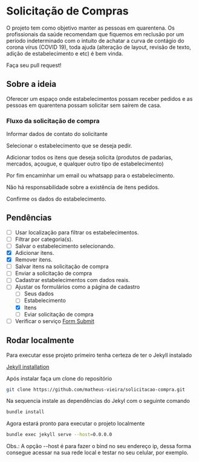 # Solicitação de Compras

O projeto tem como objetivo manter as pessoas em quarentena. Os profissionais da saúde recomendam que fiquemos em reclusão por um período indeterminado com o intuito de achatar a curva de contágio do corona vírus (COVID 19), toda ajuda (alteração de layout, revisão de texto, adição de estabelecimento e etc) é bem vinda.

Faça seu pull request!

## Sobre a ideia

Oferecer um espaço onde estabelecimentos possam receber pedidos e as pessoas em quarentena possam solicitar sem saírem de casa.

### Fluxo da solicitação de compra

Informar dados de contato do solicitante

Selecionar o estabelecimento que se deseja pedir.

Adicionar todos os itens que deseja solicita (produtos de padarias, mercados, açougue, e qualquer outro tipo de estabelecimento)

Por fim encaminhar um email ou whatsapp para o estabelecimento.

Não há responsabilidade sobre a existência de itens pedidos.

Confirme os dados do estabelecimento.

## Pendências

- [ ] Usar localização para filtrar os estabelecimentos.
- [ ] Filtrar por categoria(s).
- [ ] Salvar o estabelecimento selecionando.
- [x] Adicionar itens.
- [X] Remover itens.
- [ ] Salvar itens na solicitação de compra
- [ ] Enviar a solicitação de compra
- [ ] Cadastrar estabelecimentos com dados reais.
- [ ] Ajustar os formulários como a página de cadastro
  - [ ] Seus dados
  - [ ] Estabelecimento
  - [X] Itens
  - [ ] Eviar solicitação de compra
- [ ] Verificar o serviço [Form Submit](https://formsubmit.co/)

## Rodar localmente

Para executar esse projeto primeiro tenha certeza de ter o Jekyll instalado

[Jekyll installation](https://jekyllrb.com/docs/installation/)

Após instalar faça um clone do repositório

```bash
git clone https://github.com/matheus-vieira/solicitacao-compra.git
```

Na sequencia instale as dependências do Jekyl com o seguinte comando

```bash
bundle install
```

Agora estará pronto para executar o projeto localmente

```bash
bundle exec jekyll serve --host=0.0.0.0
```

Obs.: A opção --host é para fazer o bind no seu endereço ip, dessa forma consegue acessar na sua rede local e testar no seu celular, por exemplo.
